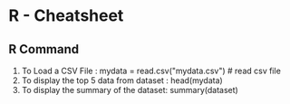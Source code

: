 # R - Cheatsheet

## R Command
1. To Load a CSV File : mydata = read.csv("mydata.csv")  # read csv file 
2. To display the top 5 data from dataset : head(mydata)
3. To display the summary of the dataset: summary(dataset)